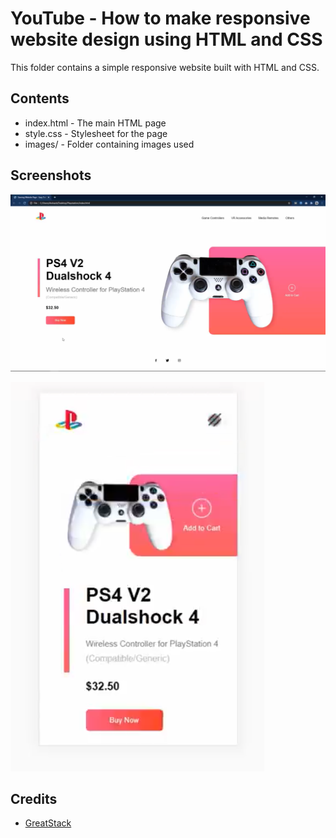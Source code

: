 # YouTube - How to make responsive website design using HTML and CSS

This folder contains a simple responsive website built with HTML and CSS.

## Contents

- index.html - The main HTML page
- style.css - Stylesheet for the page
- images/ - Folder containing images used

## Screenshots

![desktop-version](images/image.png)

![mobile-version](images/image-1.png)

## Credits

- [GreatStack](https://www.youtube.com/watch?v=lAOkx2yZESY)

